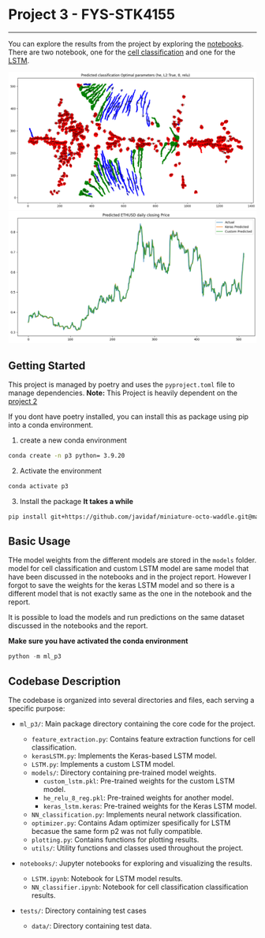 # Project 3 - FYS-STK4155
---

You can explore the results from the project by exploring the [notebooks](notebooks). There are two notebook, one for the [cell classification](notebooks/NN_classifier.ipynb) and one for the [LSTM](notebooks/LSTM.ipynb).

![cell_classification](assets/cell_classification.png)
![LSTM](assets/lstm.png)


## Getting Started

This project is managed by poetry and uses the `pyproject.toml` file to manage dependencies. **Note:** This Project is heavily dependent on the [project 2](https://github.com/javidaf/expert-machine/tree/multi-classification)

If you dont have poetry installed, you can install this as package using pip into a conda environment.

1. create a new conda environment

```bash
conda create -n p3 python= 3.9.20
```

2. Activate the environment

```bash
conda activate p3
```

3. Install the package **It takes a while**
```bash
pip install git+https://github.com/javidaf/miniature-octo-waddle.git@master#subdirectory=ml-p3
```


## Basic Usage

THe model weights from the different models are stored in the `models` folder. 
model for cell classification and custom LSTM model are same model that have been 
discussed in the notebooks and in the project report. However I forgot to save the
weights for the keras LSTM model and so there is a different model that is not exactly same as the one in the notebook and the report. 

It is possible to load the models and run predictions on the same dataset discussed in the notebooks and the report. 

**Make sure you have activated the conda environment**

```python
python -m ml_p3
```

## Codebase Description

The codebase is organized into several directories and files, each serving a specific purpose:

- `ml_p3/`: Main package directory containing the core code for the project.
  - `feature_extraction.py`: Contains feature extraction functions for cell classification.
  - `kerasLSTM.py`: Implements the Keras-based LSTM model.
  - `LSTM.py`: Implements a custom LSTM model.
  - `models/`: Directory containing pre-trained model weights.
    - `custom_lstm.pkl`: Pre-trained weights for the custom LSTM model.
    - `he_relu_8_reg.pkl`: Pre-trained weights for another model.
    - `keras_lstm.keras`: Pre-trained weights for the Keras LSTM model.
  - `NN_classification.py`: Implements neural network classification.
  - `optimizer.py`: Contains Adam optimizer spesifically for LSTM becasue the same form p2 was not fully compatible.
  - `plotting.py`: Contains functions for plotting results.
  - `utils/`: Utility functions and classes used throughout the project.

- `notebooks/`: Jupyter notebooks for exploring and visualizing the results.
  - `LSTM.ipynb`: Notebook for LSTM model results.
  - `NN_classifier.ipynb`: Notebook for cell classification classification results.

- `tests/`: Directory containing test cases
  - `data/`: Directory containing test data.



